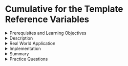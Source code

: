 # Cumulative for the  Template Reference Variables
<details><summary>Prerequisites and Learning Objectives</summary>

# Prerequisites

- Sound knowledge of HTML, CSS, and JavaScript.
- The basic idea of the MVC (Model-View-Controller) architecture.
- Basic knowledge about TypeScript.


# Learning Objectives

- To define template reference variables.


</details>
<details><summary>Description</summary>

# Description

- Template variables are also called local reference variables.
- Template reference variables help to access all the properties of any element inside the DOM.
- Tasks such as responding to user input or finely tuning the application forms are done by template variables.

A template variable can refer to:

1. DOM element within the template
2. Directive
3. Component
4. TemplateRef from an ng-template
5. Web component


- Any HTML element can be accessed using the template reference variable with the below syntax.

```html
<tag #template_reference_variable></tag>
```

- Template reference variables can not be accessed directly in the TypeScript file.
- A reference is passed explicitly through an event to achieve it.
</details>
<details><summary>Real World Application</summary>

# Real World Application

- Template reference variables can be used to get data from input fields in an Html page.
- Based on the input the dom elements can be modified.
- A good example is disabling the submit button if the input field is empty.
</details>
<details><summary>Implementation</summary> 

# Implementation

creating input and disabling the submit button if it is empty.

```html
<input type="text" #inputText ngModel value="enter text">
<button [disabled]="inputText.value.length===0">Submit</button>
```

- In the above code `#inputText` is the template reference variable.
- ngModel is included to access and alter the `[disabled]` property.
- `.value` is used to get the value of the template reference variable.
- `.length` is used to get the length of the value. If the length of the value is zero, the text field is empty and the submit button is disabled.

</details>
<details><summary>Summary</summary> 

# Summary

- Template reference variables are used to access all the properties of an element in DOM.
- The syntax of the template reference variable is `#Template-reference-variable`.
</details>
<details><summary>Practice Questions</summary>

[Practice Questions](./Quiz.gift)</details>

